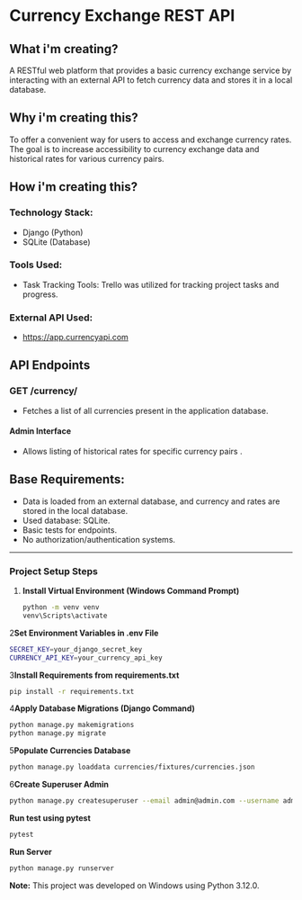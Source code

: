 # Currency Exchange REST API

## What i'm creating?
A RESTful web platform that provides a basic currency exchange service by interacting with an external API to fetch currency data and stores it in a local database.

## Why i'm creating this?
To offer a convenient way for users to access and exchange currency rates. The goal is to increase accessibility to currency exchange data and historical rates for various currency pairs.

## How i'm creating this?
### Technology Stack:
- Django (Python)
- SQLite (Database)

### Tools Used:
- Task Tracking Tools: Trello was utilized for tracking project tasks and progress.

### External API Used:
- https://app.currencyapi.com

## API Endpoints

### GET /currency/
- Fetches a list of all currencies present in the application database.

#### Admin Interface
- Allows listing of historical rates for specific currency pairs    .

## Base Requirements:
- Data is loaded from an external database, and currency and rates are stored in the local database.
- Used database: SQLite.
- Basic tests for endpoints.
- No authorization/authentication systems.

---

### Project Setup Steps

1. **Install Virtual Environment (Windows Command Prompt)**
   ```bash
   python -m venv venv
   venv\Scripts\activate
   ```
   
2**Set Environment Variables in .env File**
   ```bash
   SECRET_KEY=your_django_secret_key
   CURRENCY_API_KEY=your_currency_api_key
   ```

3**Install Requirements from requirements.txt**
   ```bash
  pip install -r requirements.txt
   ```

4**Apply Database Migrations (Django Command)**
   ```bash
  python manage.py makemigrations
  python manage.py migrate
   ```

5**Populate Currencies Database**
   ```bash
  python manage.py loaddata currencies/fixtures/currencies.json
   ```

6**Create Superuser Admin**
   ```bash
  python manage.py createsuperuser --email admin@admin.com --username admin
   ```

**Run test using pytest**
   ```bash
  pytest
   ```

**Run Server**
   ```bash
  python manage.py runserver
   ```


**Note:** This project was developed on Windows using Python 3.12.0.